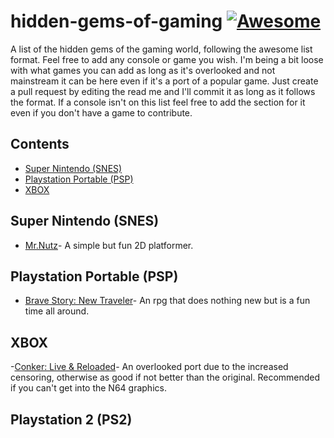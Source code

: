 # hidden-gems-of-gaming [![Awesome](https://cdn.rawgit.com/sindresorhus/awesome/d7305f38d29fed78fa85652e3a63e154dd8e8829/media/badge.svg)](https://github.com/sindresorhus/awesome)
A list of the hidden gems of the gaming world, following the awesome list format. Feel free to add any console or game you wish. I'm being a bit loose with what games you can add as long as it's overlooked and not mainstream it can be here even if it's a port of a popular game. Just create a pull request by editing the read me and I'll commit it as long as it follows the format. If a console isn't on this list feel free to add the section for it even if you don't have a game to contribute.

## Contents
- [Super Nintendo (SNES)](#super-nintendo-snes)
- [Playstation Portable (PSP)](#playstation-portable-psp)
- [XBOX](#xbox)

## Super Nintendo (SNES)
- [Mr.Nutz](https://en.wikipedia.org/wiki/Mr._Nutz)- A simple but fun 2D platformer.

## Playstation Portable (PSP)
- [Brave Story: New Traveler](https://en.wikipedia.org/wiki/Brave_Story:_New_Traveler)- An rpg that does nothing new but is a fun time all around.

## XBOX
-[Conker: Live & Reloaded](https://en.wikipedia.org/wiki/Conker:_Live_%26_Reloaded)- An overlooked port due to the increased censoring, otherwise as good if not better than the original. Recommended if you can't get into the N64 graphics.
## Playstation 2 (PS2)
